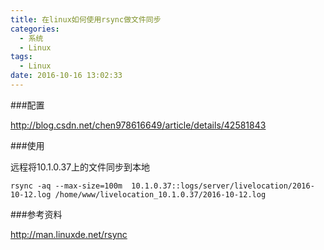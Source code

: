 ```yaml
---
title: 在linux如何使用rsync做文件同步
categories:
  - 系统
  - Linux
tags:
  - Linux
date: 2016-10-16 13:02:33
---
```



###配置

http://blog.csdn.net/chen978616649/article/details/42581843

###使用


远程将10.1.0.37上的文件同步到本地

```
rsync -aq --max-size=100m  10.1.0.37::logs/server/livelocation/2016-10-12.log /home/www/livelocation_10.1.0.37/2016-10-12.log

```



###参考资料

http://man.linuxde.net/rsync